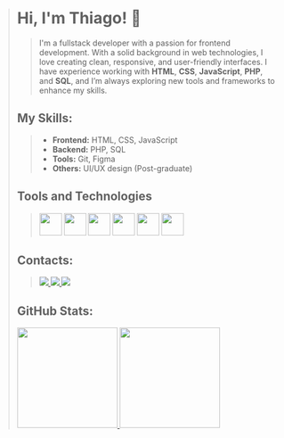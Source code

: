 ># Hi, I'm Thiago! 👋
>>
>>I'm a fullstack developer with a passion for frontend development. With a solid background in web technologies, I love creating clean, responsive, and user-friendly interfaces. I have experience working with **HTML**, **CSS**, **JavaScript**, **PHP**, and **SQL**, and I’m always exploring new tools and frameworks to enhance my skills.
>>
>## My Skills:
>>- **Frontend:** HTML, CSS, JavaScript
>>- **Backend:** PHP, SQL
>>- **Tools:** Git, Figma
>>- **Others:** UI/UX design (Post-graduate)
>>
>## Tools and Technologies
>>
>><div>
>>  <img src="https://cdn.jsdelivr.net/gh/devicons/devicon@latest/icons/html5/html5-plain-wordmark.svg" width="40" height="40" />
>>  <img src="https://cdn.jsdelivr.net/gh/devicons/devicon@latest/icons/css3/css3-plain-wordmark.svg" width="40" height="40" />
>>  <img src="https://cdn.jsdelivr.net/gh/devicons/devicon@latest/icons/javascript/javascript-plain.svg" width="40" height="40"/>
>>  <img src="https://cdn.jsdelivr.net/gh/devicons/devicon@latest/icons/php/php-plain.svg" width="40" height="40" />
>>  <img src="https://cdn.jsdelivr.net/gh/devicons/devicon@latest/icons/git/git-plain.svg" width="40" height="40" />
>>  <img src="https://cdn.jsdelivr.net/gh/devicons/devicon@latest/icons/github/github-original.svg" width="40" height="40" />
>></div>
>>
>## Contacts:
>>
>><div>
>>  <a href="https://www.instagram.com/thiagoanjos_01/" target="_blank">
>>    <img loading="lazy" src="https://img.shields.io/badge/-Instagram-%23E4405F?style=for-the-badge&logo=instagram&logoColor=white" target="_blank">
>>  </a>
>>  <a href = "mailto:contato@seu-usuário-aqui">
>>    <img loading="lazy" src="https://img.shields.io/badge/Gmail-D14836?style=for-the-badge&logo=gmail&logoColor=white" target="_blank">
>>  </a>
>>  <a href="https://www.linkedin.com/in/seu-usuário-linkedln-aqui" target="_blank">
>>    <img loading="lazy" src="https://img.shields.io/badge/-LinkedIn-%230077B5?style=for-the-badge&logo=linkedin&logoColor=white" target="_blank">
>>  </a>   
>></div>
>>
>## GitHub Stats:
>>
><div>
>  <a href="https://github.com/tnicolau-dev">
>    <img loading="lazy" height="180em" src="https://github-readme-stats.vercel.app/api/top-langs/?username=tnicolau-dev&layout=compact&langs_count=7&theme=dracula"/>
>    <img loading="lazy" height="180em" src="https://github-readme-stats.vercel.app/api?username=tnicolau-dev&show_icons=true&theme=dracula&include_all_commits=true count_private=true"/>
>  </a>
></div>
